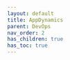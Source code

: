 ```yaml
---
layout: default
title: AppDynamics
parent: DevOps
nav_order: 2
has_children: true
has_toc: true
---
```

